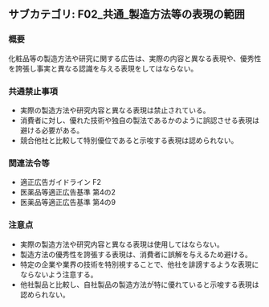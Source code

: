 ## サブカテゴリ: F02_共通_製造方法等の表現の範囲

### 概要
化粧品等の製造方法や研究に関する広告は、実際の内容と異なる表現や、優秀性を誇張し事実と異なる認識を与える表現をしてはならない。

### 共通禁止事項
- 実際の製造方法や研究内容と異なる表現は禁止されている。  
- 消費者に対し、優れた技術や独自の製法であるかのように誤認させる表現は避ける必要がある。  
- 競合他社と比較して特別優位であると示唆する表現は認められない。  

### 関連法令等
- 適正広告ガイドライン F2
- 医薬品等適正広告基準 第4の2 
- 医薬品等適正広告基準 第4の9  

### 注意点
- 実際の製造方法や研究内容と異なる表現は使用してはならない。  
- 製造方法の優秀性を誇張する表現は、消費者に誤解を与えるため避ける。  
- 特定の企業や業界の技術を特別視することで、他社を誹謗するような表現にならないよう注意する。  
- 他社製品と比較し、自社製品の製造方法が特に優れていると示唆する表現は認められない。

